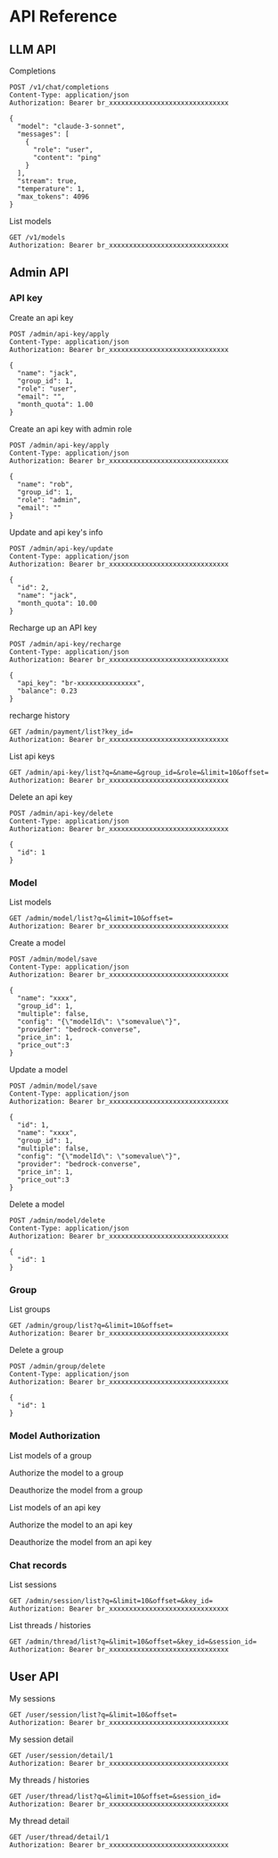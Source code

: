# API Reference

## LLM API

Completions

```text
POST /v1/chat/completions
Content-Type: application/json
Authorization: Bearer br_xxxxxxxxxxxxxxxxxxxxxxxxxxxxxx

{
  "model": "claude-3-sonnet",
  "messages": [
    {
      "role": "user",
      "content": "ping"
    }
  ],
  "stream": true,
  "temperature": 1,
  "max_tokens": 4096
}
```

List models

```text
GET /v1/models
Authorization: Bearer br_xxxxxxxxxxxxxxxxxxxxxxxxxxxxxx
```

## Admin API

### API key

Create an api key

```text
POST /admin/api-key/apply
Content-Type: application/json
Authorization: Bearer br_xxxxxxxxxxxxxxxxxxxxxxxxxxxxxx

{
  "name": "jack",
  "group_id": 1,
  "role": "user",
  "email": "",
  "month_quota": 1.00
}
```

Create an api key with admin role

```text
POST /admin/api-key/apply
Content-Type: application/json
Authorization: Bearer br_xxxxxxxxxxxxxxxxxxxxxxxxxxxxxx

{
  "name": "rob",
  "group_id": 1,
  "role": "admin",
  "email": ""
}
```

Update and api key's info

```text
POST /admin/api-key/update
Content-Type: application/json
Authorization: Bearer br_xxxxxxxxxxxxxxxxxxxxxxxxxxxxxx

{
  "id": 2,
  "name": "jack",
  "month_quota": 10.00
}
```

Recharge up an API key

```text
POST /admin/api-key/recharge
Content-Type: application/json
Authorization: Bearer br_xxxxxxxxxxxxxxxxxxxxxxxxxxxxxx

{
  "api_key": "br-xxxxxxxxxxxxxxx",
  "balance": 0.23
}
```

recharge history

```text
GET /admin/payment/list?key_id=
Authorization: Bearer br_xxxxxxxxxxxxxxxxxxxxxxxxxxxxxx
```

List api keys

```text
GET /admin/api-key/list?q=&name=&group_id=&role=&limit=10&offset=
Authorization: Bearer br_xxxxxxxxxxxxxxxxxxxxxxxxxxxxxx
```

Delete an api key

```text
POST /admin/api-key/delete
Content-Type: application/json
Authorization: Bearer br_xxxxxxxxxxxxxxxxxxxxxxxxxxxxxx

{
  "id": 1
}
```

### Model

List models

```text
GET /admin/model/list?q=&limit=10&offset=
Authorization: Bearer br_xxxxxxxxxxxxxxxxxxxxxxxxxxxxxx
```

Create a model

```text
POST /admin/model/save
Content-Type: application/json
Authorization: Bearer br_xxxxxxxxxxxxxxxxxxxxxxxxxxxxxx

{
  "name": "xxxx",
  "group_id": 1,
  "multiple": false, 
  "config": "{\"modelId\": \"somevalue\"}", 
  "provider": "bedrock-converse",
  "price_in": 1,
  "price_out":3
}
```

Update a model

```text
POST /admin/model/save
Content-Type: application/json
Authorization: Bearer br_xxxxxxxxxxxxxxxxxxxxxxxxxxxxxx

{
  "id": 1,
  "name": "xxxx",
  "group_id": 1,
  "multiple": false, 
  "config": "{\"modelId\": \"somevalue\"}", 
  "provider": "bedrock-converse",
  "price_in": 1,
  "price_out":3
}
```

Delete a model

```text
POST /admin/model/delete
Content-Type: application/json
Authorization: Bearer br_xxxxxxxxxxxxxxxxxxxxxxxxxxxxxx

{
  "id": 1
}
```

### Group

List groups

```text
GET /admin/group/list?q=&limit=10&offset=
Authorization: Bearer br_xxxxxxxxxxxxxxxxxxxxxxxxxxxxxx
```

Delete a group

```text
POST /admin/group/delete
Content-Type: application/json
Authorization: Bearer br_xxxxxxxxxxxxxxxxxxxxxxxxxxxxxx

{
  "id": 1
}
```

### Model Authorization

List models of a group

Authorize the model to a group

Deauthorize the model from a group

List models of an api key

Authorize the model to an api key

Deauthorize the model from an api key

### Chat records

List sessions

```text
GET /admin/session/list?q=&limit=10&offset=&key_id=
Authorization: Bearer br_xxxxxxxxxxxxxxxxxxxxxxxxxxxxxx
```

List threads / histories

```text
GET /admin/thread/list?q=&limit=10&offset=&key_id=&session_id=
Authorization: Bearer br_xxxxxxxxxxxxxxxxxxxxxxxxxxxxxx
```

## User API

My sessions

```text
GET /user/session/list?q=&limit=10&offset=
Authorization: Bearer br_xxxxxxxxxxxxxxxxxxxxxxxxxxxxxx
```

My session detail

```text
GET /user/session/detail/1
Authorization: Bearer br_xxxxxxxxxxxxxxxxxxxxxxxxxxxxxx
```

My threads / histories

```text
GET /user/thread/list?q=&limit=10&offset=&session_id=
Authorization: Bearer br_xxxxxxxxxxxxxxxxxxxxxxxxxxxxxx
```

My thread detail

```text
GET /user/thread/detail/1
Authorization: Bearer br_xxxxxxxxxxxxxxxxxxxxxxxxxxxxxx
```
